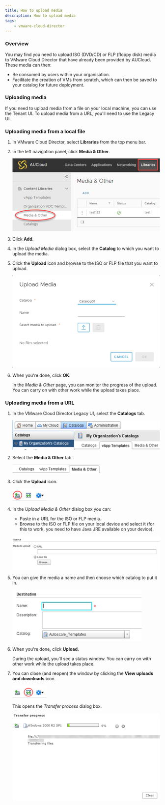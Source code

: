 ```yaml
---
title: How to upload media
description: How to upload media
tags:
    - vmware-cloud-director
---
```


### Overview

You may find you need to upload ISO (DVD/CD) or FLP (floppy disk) media to VMware Cloud Director that have already been provided by AUCloud. These media can then:

- Be consumed by users within your organisation.
- Facilitate the creation of VMs from scratch, which can then be saved to your catalog for future deployment.

### Uploading media

If you need to upload media from a file on your local machine, you can use the Tenant UI. To upload media from a URL, you'll need to use the Legacy UI.

### Uploading media from a local file

1. In VMware Cloud Director, select **Libraries** from the top menu bar.

1. In the left navigation panel, click **Media & Other**.

    ![Media And Other](./assets/media_and_other.png)

1. Click **Add**.

1. In the _Upload Media_ dialog box, select the **Catalog** to which you want to upload the media.

1. Click the **Upload** icon and browse to the ISO or FLP file that you want to upload.

    ![Upload Media](./assets/upload_media.png)

1. When you're done, click **OK**.

    In the _Media & Other_ page, you can monitor the progress of the upload. You can carry on with other work while the upload takes place.

### Uploading media from a URL

1. In the VMware Cloud Director Legacy UI, select the **Catalogs** tab.

    ![Catalogs Tab](./assets/catalogs_tab.png)

1. Select the **Media & Other** tab.

    ![Catalogs Tab](./assets/media_and_other_tab.png)

1. Click the **Upload** icon.

    ![Upload Icon](./assets/upload_icon.png)

1. In the _Upload Media & Other_ dialog box you can:

    - Paste in a URL for the ISO or FLP media.
    - Browse to the ISO or FLP file on your local device and select it (for this to work, you need to have Java JRE available on your device).

    ![Media To Upload](./assets/media_to_upload.png)

1. You can give the media a name and then choose which catalog to put it in.

    ![Media Name](./assets/media_name.png)

1. When you're done, click **Upload**.

    During the upload, you'll see a status window. You can carry on with other work while the upload takes place.

1. You can close (and reopen) the window by clicking the **View uploads and downloads** icon.

    ![Uploads Icon](./assets/uploads_icon.png)

    This opens the _Transfer process_ dialog box.

    ![Transfer Progress](./assets/transfer_progress.png)
